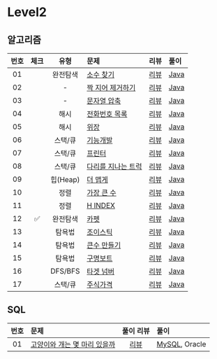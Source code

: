 # Level2

## 알고리즘

| 번호 | 체크 | 유형 | 문제 | 리뷰 | 풀이 |
| :-: | :-: | :-: | :-- | :-: | :-- |
| 01 |                    | 완전탐색 | [소수 찾기](https://programmers.co.kr/learn/courses/30/lessons/42839)          | [리뷰](./Solution/소수찾기/README.md)             | [Java](./Solution/소수찾기/Solution.java) |
| 02 |                    | -        | [짝 지어 제거하기](https://programmers.co.kr/learn/courses/30/lessons/12973)   | [리뷰](./Solution/짝_지어_제거하기/README.md)     | [Java](./Solution/짝_지어_제거하기/Solution.java) |
| 03 |                    | -        | [문자열 압축](https://programmers.co.kr/learn/courses/30/lessons/60057)        | [리뷰](./Solution/lv2_04_문자열_압축/README.md)   | [Java](./Solution/문자열_압축/Solution.java) |
| 04 |                    | 해시     | [전화번호 목록](https://programmers.co.kr/learn/courses/30/lessons/42577)      | [리뷰](./Solution/lv2_05_전화번호_목록/README.md) | [Java](./Solution/전화번호_목록/Solution.java) |
| 05 |                    | 해시     | [위장](https://programmers.co.kr/learn/courses/30/lessons/42578)               | [리뷰](./Solution/위장/README.md)                 | [Java](./Solution/위장/Solution.java) |
| 06 |                    | 스택/큐  | [기능개발](https://programmers.co.kr/learn/courses/30/lessons/42586)           | [리뷰](./Solution/기능개발/README.md)             | [Java](./Solution/기능개발/Solution.java) |
| 07 |                    | 스택/큐  | [프린터](https://programmers.co.kr/learn/courses/30/lessons/42587)             | [리뷰](./Solution/프린터/README.md)               | [Java](./Solution/프린터/Solution.java) |
| 08 |                    | 스택/큐  | [다리를 지나는 트럭](https://programmers.co.kr/learn/courses/30/lessons/42583) | [리뷰](./Solution/다리를_지나는_트럭/README.md)   | [Java](./Solution/다리를_지나는_트럭/Solution.java) |
| 09 |                    | 힙(Heap) | [더 맵게](https://programmers.co.kr/learn/courses/30/lessons/42626)            | [리뷰](./Solution/더_맵게/README.md)              | [Java](./Solution/더_맵게/Solution.java) |
| 10 |                    | 정렬     | [가장 큰 수](https://programmers.co.kr/learn/courses/30/lessons/42746)         | [리뷰](./Solution/가장_큰_수/README.md)           | [Java](./Solution/가장_큰_수/Solution.java) |
| 11 |                    | 정렬     | [H INDEX](https://programmers.co.kr/learn/courses/30/lessons/42747)            | [리뷰](./Solution/H_INDEX/README.md)              | [Java](./Solution/H_INDEX/Solution.java) |
| 12 | :white_check_mark: | 완전탐색 | [카펫](https://programmers.co.kr/learn/courses/30/lessons/42842)               | [리뷰](./Solution/카펫/README.md)                 | [Java](./Solution/카펫/Solution.java) |
| 13 |                    | 탐욕법   | [조이스틱](https://programmers.co.kr/learn/courses/30/lessons/42860)           | [리뷰](./Solution/조이스틱/README.md)             | [Java](./Solution/조이스틱/Solution.java) |
| 14 |                    | 탐욕법   | [큰수 만들기](https://programmers.co.kr/learn/courses/30/lessons/42883)        | [리뷰](./Solution/큰수_만들기/README.md)          | [Java](./Solution/큰수_만들기/Solution.java) |
| 15 |                    | 탐욕법   | [구명보트](https://programmers.co.kr/learn/courses/30/lessons/42885)           | [리뷰](./Solution/구명보트/README.md)             | [Java](./Solution/구명보트/Solution.java) |
| 16 |                    | DFS/BFS  | [타겟 넘버](https://programmers.co.kr/learn/courses/30/lessons/43165)          | [리뷰](./Solution/타겟_넘버/README.md)            | [Java](./Solution/타겟_넘버/Solution.java) |
| 17 |                    | 스택/큐  | [주식가격](https://programmers.co.kr/learn/courses/30/lessons/42584)           | [리뷰](./Solution/주식가격/README.md)             | [Java](./Solution/주식가격/Solution.java) |

## SQL

| 번호 | 문제 | 풀이 리뷰 | 풀이 |
| :-: | :-- | :-: | :-- |
| 01 | [고양이와 개는 몇 마리 있을까](https://programmers.co.kr/learn/courses/30/lessons/59040) | [리뷰](./Solution/고양이와_개는_몇_마리_있을까/README.md) | [MySQL](./Solution/고양이와_개는_몇_마리_있을까/Solution_mysql.sql), Oracle |